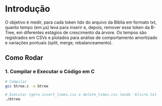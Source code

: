# Introdução

O objetivo é medir, para cada token lido do arquivo da Bíblia em formato txt, quanto tempo (em μs) leva para inserir e, depois, remover esse token da B-Tree, em diferentes estágios de crescimento da árvore. Os tempos são registrados em CSVs e plotados para análise de comportamento amortizado e variações pontuais (split, merge, rebalanceamento).

## Como Rodar

### 1. Compilar e Executar o Código em C

```bash
# Compilar
gcc btree.c -o btree

# Executar (gera insert_times.csv e delete_times.csv lendo 'blivre.txt')
./btree

